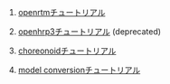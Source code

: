 1. [openrtmチュートリアル](https://github.com/Naoki-Hiraoka/rtmros_beginner_tutorial/blob/master/openrtm_beginner_tutorial)

2. [openhrp3チュートリアル](https://github.com/Naoki-Hiraoka/rtmros_beginner_tutorial/blob/master/openhrp3_beginner_tutorial) (deprecated)

2. [choreonoidチュートリアル](https://github.com/Naoki-Hiraoka/rtmros_beginner_tutorial/blob/master/choreonoid_beginner_tutorial)

3. [model conversionチュートリアル](https://github.com/Naoki-Hiraoka/rtmros_beginner_tutorial/blob/master/model_conversion_tutorial)